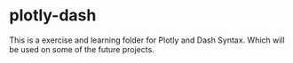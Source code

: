 # plotly-dash
This is a exercise and learning folder for Plotly and Dash Syntax. Which will be used on some of the future projects. 
